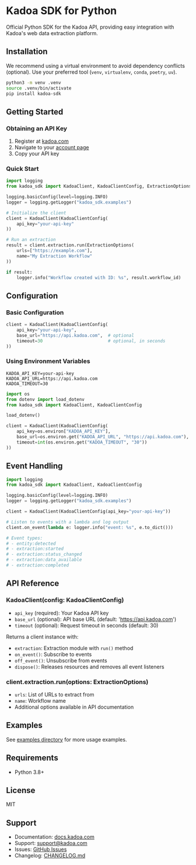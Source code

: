 # Kadoa SDK for Python

Official Python SDK for the Kadoa API, providing easy integration with Kadoa's web data extraction platform.

## Installation

We recommend using a virtual environment to avoid dependency conflicts (optional). Use your preferred tool (`venv`, `virtualenv`, `conda`, `poetry`, `uv`).

```bash
python3 -m venv .venv
source .venv/bin/activate
pip install kadoa-sdk
```

## Getting Started

### Obtaining an API Key

1. Register at [kadoa.com](https://www.kadoa.com/)
2. Navigate to your [account page](https://www.kadoa.com/account)
3. Copy your API key

### Quick Start

```python
import logging
from kadoa_sdk import KadoaClient, KadoaClientConfig, ExtractionOptions

logging.basicConfig(level=logging.INFO)
logger = logging.getLogger("kadoa_sdk.examples")

# Initialize the client
client = KadoaClient(KadoaClientConfig(
    api_key="your-api-key"
))

# Run an extraction
result = client.extraction.run(ExtractionOptions(
    urls=["https://example.com"],
    name="My Extraction Workflow"
))

if result:
    logger.info("Workflow created with ID: %s", result.workflow_id)
```

## Configuration

### Basic Configuration

```python
client = KadoaClient(KadoaClientConfig(
    api_key="your-api-key",
    base_url="https://api.kadoa.com",  # optional
    timeout=30                         # optional, in seconds
))
```

### Using Environment Variables

```env
KADOA_API_KEY=your-api-key
KADOA_API_URL=https://api.kadoa.com
KADOA_TIMEOUT=30
```

```python
import os
from dotenv import load_dotenv
from kadoa_sdk import KadoaClient, KadoaClientConfig

load_dotenv()

client = KadoaClient(KadoaClientConfig(
    api_key=os.environ["KADOA_API_KEY"],
    base_url=os.environ.get("KADOA_API_URL", "https://api.kadoa.com"),
    timeout=int(os.environ.get("KADOA_TIMEOUT", "30"))
))
```

## Event Handling

```python
import logging
from kadoa_sdk import KadoaClient, KadoaClientConfig

logging.basicConfig(level=logging.INFO)
logger = logging.getLogger("kadoa_sdk.examples")

client = KadoaClient(KadoaClientConfig(api_key="your-api-key"))

# Listen to events with a lambda and log output
client.on_event(lambda e: logger.info("event: %s", e.to_dict()))

# Event types:
# - entity:detected
# - extraction:started
# - extraction:status_changed
# - extraction:data_available
# - extraction:completed
```

## API Reference

### KadoaClient(config: KadoaClientConfig)
- `api_key` (required): Your Kadoa API key
- `base_url` (optional): API base URL (default: 'https://api.kadoa.com')
- `timeout` (optional): Request timeout in seconds (default: 30)

Returns a client instance with:
- `extraction`: Extraction module with `run()` method
- `on_event()`: Subscribe to events
- `off_event()`: Unsubscribe from events
- `dispose()`: Releases resources and removes all event listeners

### client.extraction.run(options: ExtractionOptions)
- `urls`: List of URLs to extract from
- `name`: Workflow name
- Additional options available in API documentation

## Examples

See [examples directory](https://github.com/kadoa-org/kadoa-sdks/tree/main/examples/python-examples) for more usage examples.

## Requirements

- Python 3.8+

## License

MIT

## Support

- Documentation: [docs.kadoa.com](https://docs.kadoa.com)
- Support: [support@kadoa.com](mailto:support@kadoa.com)
- Issues: [GitHub Issues](https://github.com/kadoa-org/kadoa-sdks/issues)
- Changelog: [CHANGELOG.md](./CHANGELOG.md)
